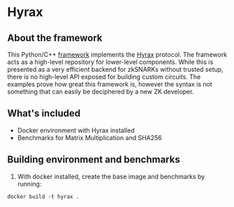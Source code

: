 # Hyrax

## About the framework
This Python/C++ [framework](https://github.com/hyraxZK/hyraxZK?tab=readme-ov-file) implements the [Hyrax](https://ieeexplore.ieee.org/stamp/stamp.jsp?tp=&arnumber=8418646) protocol. The framework acts as a high-level repository for lower-level components. While this is presented as a very efficient backend for zkSNARKs without trusted setup, there is no high-level API exposed for building custom circuits. The examples prove how great this framework is, however the syntax is not something that can easily be deciphered by a new ZK developer.


## What's included
- Docker environment with Hyrax installed
- Benchmarks for Matrix Multiplication and SHA256

## Building environment and benchmarks

1. With docker installed, create the base image and benchmarks by running:
```
docker build -t hyrax .
```
